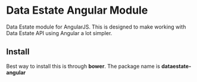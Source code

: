 # Data Estate Angular Module
Data Estate module for AngularJS. This is designed to make working with Data Estate API using Angular a lot simpler. 

## Install
Best way to install this is through **bower**. The package name is **dataestate-angular**

